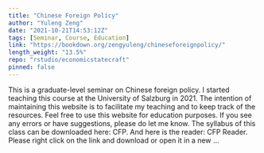 ```yaml
---
title: "Chinese Foreign Policy"
author: "Yuleng Zeng"
date: "2021-10-21T14:53:12Z"
tags: [Seminar, Course, Education]
link: "https://bookdown.org/zengyuleng/chineseforeignpolicy/"
length_weight: "13.5%"
repo: "rstudio/economicstatecraft"
pinned: false
---
```


This is a graduate-level seminar on Chinese foreign policy. I started teaching this course at the University of Salzburg in 2021. The intention of maintaining this website is to facilitate my teaching and to keep track of the resources. Feel free to use this website for education purposes. If you see any errors or have suggestions, please do let me know. The syllabus of this class can be downloaded here: CFP. And here is the reader: CFP Reader. Please right click on the link and download or open it in a new ...
